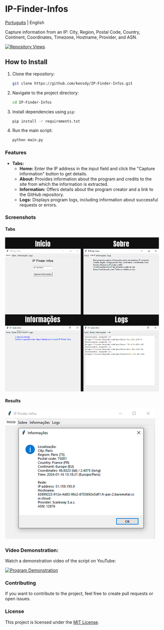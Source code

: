 # IP-Finder-Infos

[Português](README_pt.md) | English

Capture information from an IP: City, Region, Postal Code, Country, Continent, Coordinates, Timezone, Hostname, Provider, and ASN.

[![Repository Views](https://komarev.com/ghpvc/?username=kensdyip&label=Views&color=brightgreen)](https://github.com/kensdy/IP-Finder-Infos)

## How to Install

1. Clone the repository:

    ```bash
    git clone https://github.com/kensdy/IP-Finder-Infos.git
    ```

2. Navigate to the project directory:

    ```bash
    cd IP-Finder-Infos
    ```

3. Install dependencies using `pip`:

    ```bash
    pip install -r requirements.txt
    ```
    
4. Run the main script:

    ```bash
    python main.py
    ```
    
### Features

- **Tabs:**
  - **Home:** Enter the IP address in the input field and click the "Capture information" button to get details.
  - **About:** Provides information about the program and credits to the site from which the information is extracted.
  - **Information:** Offers details about the program creator and a link to the GitHub repository.
  - **Logs:** Displays program logs, including information about successful requests or errors.
 
### Screenshots

#### Tabs

![Tabs](abas.png)

#### Results

![Information](resultado.png)

### Video Demonstration:

Watch a demonstration video of the script on YouTube:

[![Program Demonstration](https://img.youtube.com/vi/KSebeeFTVAU/0.jpg)](https://www.youtube.com/watch?v=KSebeeFTVAU)

### Contributing

If you want to contribute to the project, feel free to create pull requests or open issues.

### License

This project is licensed under the [MIT License](LICENSE).
